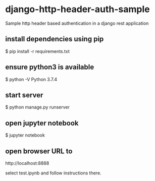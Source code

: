 # django-http-header-auth-sample
Sample http header based authentication in a django rest application


## install dependencies using pip

$ pip install -r requirements.txt

## ensure python3 is available
$ python -V
Python 3.7.4

## start server
$ python manage.py runserver

## open jupyter notebook

$ jupyter notebook

##  open browser URL to 
http://localhost:8888

select test.ipynb and follow instructions there.

